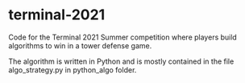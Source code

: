 # terminal-2021
Code for the Terminal 2021 Summer competition where players build algorithms to win in a tower defense game.

The algorithm is written in Python and is mostly contained in the file algo_strategy.py in python_algo folder.
